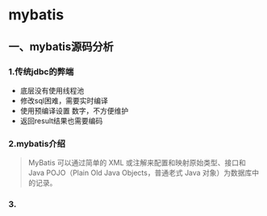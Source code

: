 # mybatis

## 一、mybatis源码分析

### 1.传统jdbc的弊端

- 底层没有使用线程池
- 修改sql困难，需要实时编译
- 使用预编译设置 数字，不方便维护
- 返回result结果也需要编码

### 2.mybatis介绍

> MyBatis 可以通过简单的 XML 或注解来配置和映射原始类型、接口和 Java POJO（Plain Old Java Objects，普通老式 Java 对象）为数据库中的记录。

### 3.

